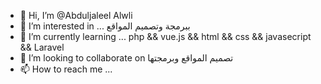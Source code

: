 - 👋 Hi, I’m @Abduljaleel Alwli
- 👀 I’m interested in ... ببرمجة وتصميم  المواقع 
- 🌱 I’m currently learning ... php && vue.js && html && css && javasecript && Laravel
- 💞️ I’m looking to collaborate on تصميم المواقع وبرمجتها
- 📫 How to reach me ...

<!---
Abduljaleel Alwli/Abduljaleel Alwli is a ✨ special ✨ repository because its `README.md` (this file) appears on your GitHub profile.
You can click the Preview link to take a look at your changes.
--->
